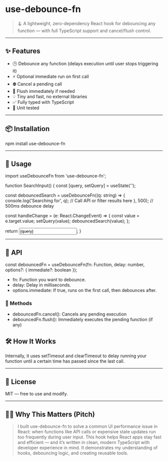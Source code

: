
# use-debounce-fn

> 🪝 A lightweight, zero-dependency React hook for debouncing any function — with full TypeScript support and cancel/flush control.

---

## ✨ Features

- 🕒 Debounce any function (delays execution until user stops triggering it)
- ⚡️ Optional immediate run on first call
- ⛔️ Cancel a pending call
- 🚀 Flush immediately if needed
- 💡 Tiny and fast, no external libraries
- ✅ Fully typed with TypeScript
- 🧪 Unit tested

---

## 📦 Installation

npm install use-debounce-fn

---

## 🔧 Usage

import useDebounceFn from 'use-debounce-fn';

function SearchInput() {
  const [query, setQuery] = useState('');

  const debouncedSearch = useDebounceFn((q: string) => {
    console.log('Searching for', q);
    // Call API or filter results here
  }, 500); // 500ms debounce delay

  const handleChange = (e: React.ChangeEvent<HTMLInputElement>) => {
    const value = e.target.value;
    setQuery(value);
    debouncedSearch(value);
  };

  return <input value={query} onChange={handleChange} />;
}

---

## 🧰 API

const debouncedFn = useDebounceFn(fn: Function, delay: number, options?: {
  immediate?: boolean
});

- fn: Function you want to debounce.
- delay: Delay in milliseconds.
- options.immediate: If true, runs on the first call, then debounces after.

### 🔁 Methods

- debouncedFn.cancel(): Cancels any pending execution
- debouncedFn.flush(): Immediately executes the pending function (if any)


## 🛠 How It Works

Internally, it uses setTimeout and clearTimeout to delay running your function until a certain time has passed since the last call.

---

## 📄 License

MIT — free to use and modify.

---

## 🧑‍💼 Why This Matters (Pitch)

> I built use-debounce-fn to solve a common UI performance issue in React: when functions like API calls or expensive state updates run too frequently during user input. This hook helps React apps stay fast and efficient — and it’s written in clean, modern TypeScript with developer experience in mind. It demonstrates my understanding of hooks, debouncing logic, and creating reusable tools.